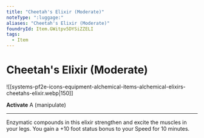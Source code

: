 ```yaml
---
title: "Cheetah's Elixir (Moderate)"
noteType: ":luggage:"
aliases: "Cheetah's Elixir (Moderate)"
foundryId: Item.GWitpv5DYSiZZELI
tags:
  - Item
---
```


# Cheetah's Elixir (Moderate)
![[systems-pf2e-icons-equipment-alchemical-items-alchemical-elixirs-cheetahs-elixir.webp|150]]

**Activate** A (manipulate)

* * *

Enzymatic compounds in this elixir strengthen and excite the muscles in your legs. You gain a +10 foot status bonus to your Speed for 10 minutes.


